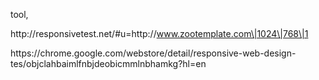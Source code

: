 tool,

http:\/\/responsivetest.net\/\#u=http:\/\/www.zootemplate.com\|1024\|768\|1

https:\/\/chrome.google.com\/webstore\/detail\/responsive-web-design-tes\/objclahbaimlfnbjdeobicmmlnbhamkg?hl=en



